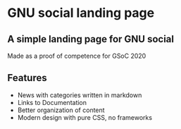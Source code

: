 # GNU social landing page
## A simple landing page for GNU social
Made as a proof of competence for GSoC 2020

## Features
* News with categories written in markdown
* Links to Documentation
* Better organization of content
* Modern design with pure CSS, no frameworks

